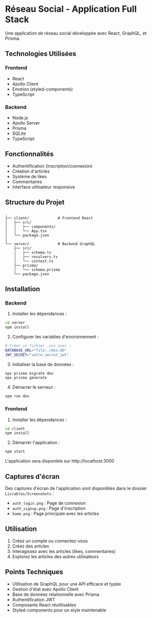 # Réseau Social - Application Full Stack

Une application de réseau social développée avec React, GraphQL, et Prisma.

## Technologies Utilisées

### Frontend
- React
- Apollo Client
- Emotion (styled-components)
- TypeScript

### Backend
- Node.js
- Apollo Server
- Prisma
- SQLite
- TypeScript

## Fonctionnalités

- Authentification (inscription/connexion)
- Création d'articles
- Système de likes
- Commentaires
- Interface utilisateur responsive

## Structure du Projet

```
.
├── client/             # Frontend React
│   ├── src/
│   │   ├── components/
│   │   └── App.tsx
│   └── package.json
│
└── server/             # Backend GraphQL
    ├── src/
    │   ├── schema.ts
    │   ├── resolvers.ts
    │   └── context.ts
    ├── prisma/
    │   └── schema.prisma
    └── package.json
```

## Installation

### Backend

1. Installer les dépendances :
```bash
cd server
npm install
```

2. Configurer les variables d'environnement :
```bash
# Créer un fichier .env avec :
DATABASE_URL="file:./dev.db"
JWT_SECRET="votre_secret_jwt"
```

3. Initialiser la base de données :
```bash
npx prisma migrate dev
npx prisma generate
```

4. Démarrer le serveur :
```bash
npm run dev
```

### Frontend

1. Installer les dépendances :
```bash
cd client
npm install
```

2. Démarrer l'application :
```bash
npm start
```

L'application sera disponible sur http://localhost:3000

## Captures d'écran

Des captures d'écran de l'application sont disponibles dans le dossier `Livrables/Screenshots` :
- `auth_login.png` : Page de connexion
- `auth_signup.png` : Page d'inscription
- `home.png` : Page principale avec les articles

## Utilisation

1. Créez un compte ou connectez-vous
2. Créez des articles
3. Interagissez avec les articles (likes, commentaires)
4. Explorez les articles des autres utilisateurs

## Points Techniques

- Utilisation de GraphQL pour une API efficace et typée
- Gestion d'état avec Apollo Client
- Base de données relationnelle avec Prisma
- Authentification JWT
- Composants React réutilisables
- Styled-components pour un style maintenable
